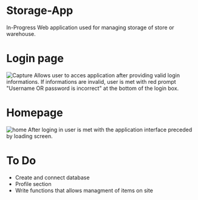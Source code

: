 # Storage-App
In-Progress
Web application used for managing storage of store or warehouse. 
# Login page
![Capture](https://user-images.githubusercontent.com/67752731/102685255-b380b080-41df-11eb-9b2f-dc351aea1644.PNG)
Allows user to acces application after providing valid login informations. If informations are invalid, user is met 
with red prompt "Username OR password is incorrect" at the bottom of the login box.
# Homepage
![home](https://user-images.githubusercontent.com/67752731/102709063-459fbc00-42a7-11eb-90e4-b536c400acc8.PNG)
After loging in user is met with the application interface preceded by loading screen.
# To Do
- Create and connect database
- Profile section
- Write functions that allows managment of items on site

